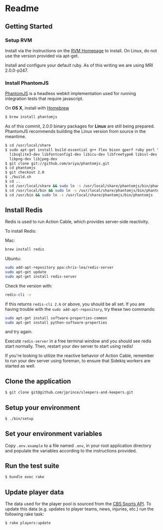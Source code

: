 Readme
=======

Getting Started
---------------

### Setup RVM

Install via the instructions on the [RVM Homepage][] to install. On Linux, do
not use the version provided via apt-get.

Install and configure your default ruby. As of this writing we are using
MRI 2.0.0-p247.

[RVM Homepage]: http://rvm.io/

### Install PhantomJS

[PhantomJS][] is a headless webkit implementation used for running integration
tests that require javascript.

On **OS X**, install with [Homebrew][]

``` sh
$ brew install phantomjs
```

As of this commit, 2.0.0 binary packages for **Linux** are still being prepared. PhantomJS
recommends building the Linux version from source in the meantime.

``` sh
$ cd /usr/local/share
$ sudo apt-get install build-essential g++ flex bison gperf ruby perl \
  libsqlite3-dev libfontconfig1-dev libicu-dev libfreetype6 libssl-dev \
  libpng-dev libjpeg-dev
$ git clone git://github.com/ariya/phantomjs.git
$ cd phantomjs
$ git checkout 2.0
$ ./build.sh
$ cd ..
$ cd /usr/local/share && sudo ln -s /usr/local/share/phantomjs/bin/phantomjs
$ cd /usr/local/bin && sudo ln -s /usr/local/share/phantomjs/bin/phantomjs
$ cd /usr/bin && sudo ln -s /usr/local/share/phantomjs/bin/phantomjs
```

[PhantomJS]: http://phantomjs.org/
[Homebrew]: http://brew.sh/

## Install Redis
Redis is used to run Action Cable, which provides server-side reactivity.

To install Redis:

Mac:

``` sh
brew install redis
```

Ubuntu:

``` sh
sudo add-apt-repository ppa:chris-lea/redis-server
sudo apt-get update
sudo apt-get install redis-server
```

Check the version with:

``` sh
redis-cli -v
```

If this returns `redis-cli 2.6` or above, you should be all set. If you are having
trouble with the `sudo add-apt-repository`, try these two commands:

``` sh
sudo apt-get install software-properties-common
sudo apt-get install python-software-properties
```

and try again.

Execute `redis-server` in a free terminal window and you should see redis
start normally. Then, restart your dev server to start using redis!

If you're looking to utilize the reactive behavior of Action Cable, remember to run your dev
server using foreman, to ensure that Sidekiq workers are started as well. 

## Clone the application
```sh
$ git clone git@github.com/jprince/sleepers-and-keepers.git
```

## Setup your environment
```sh
$ ./bin/setup
```

## Set your environment variables
Copy `.env.example` to a file named `.env`, in your root application directory and populate the
variables according to the instructions provided.

## Run the test suite
```sh
$ bundle exec rake
```

## Update player data
The data used for the player pool is sourced from the [CBS Sports API][].
To update this data (e.g. updates to player teams, news, injuries, etc.) run the
following rake task:

```sh
$ rake players:update
```

[CBS Sports API]: http://developer.cbssports.com/documentation/files/draft-config
